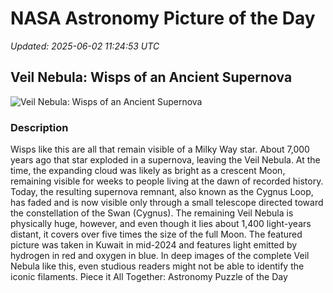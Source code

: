 # NASA Astronomy Picture of the Day

_Updated: 2025-06-02 11:24:53 UTC_

## Veil Nebula: Wisps of an Ancient Supernova

![Veil Nebula: Wisps of an Ancient Supernova](https://apod.nasa.gov/apod/image/2506/VeilWide_Alharbi_960.jpg)

### Description

Wisps like this are all that remain visible of a Milky Way star.  About 7,000 years ago that star exploded in a supernova, leaving the Veil Nebula.  At the time, the expanding cloud was likely as bright as a crescent Moon, remaining visible for weeks to people living at the dawn of recorded history.  Today, the resulting supernova remnant, also known as the Cygnus Loop, has faded and is now visible only through a small telescope directed toward the constellation of the Swan (Cygnus).  The remaining Veil Nebula is physically huge, however, and even though it lies about 1,400 light-years distant, it covers over five times the size of the full Moon.  The featured picture was taken in Kuwait in mid-2024 and features light emitted by hydrogen in red and oxygen in blue.  In deep images of the complete Veil Nebula like this, even studious readers might not be able to identify the iconic filaments.   Piece it All Together: Astronomy Puzzle of the Day
